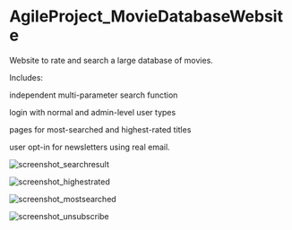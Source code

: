 # AgileProject_MovieDatabaseWebsite
Website to rate and search a large database of movies. 

Includes: 

independent multi-parameter search function

login with normal and admin-level user types

pages for most-searched and highest-rated titles

user opt-in for newsletters using real email.

![screenshot_searchresult](https://user-images.githubusercontent.com/97016612/147925390-526a866c-b13d-4b29-9f2a-c07c736b8321.png)

![screenshot_highestrated](https://user-images.githubusercontent.com/97016612/147925535-fca1b57b-592d-4c0c-a909-07e034025919.png)

![screenshot_mostsearched](https://user-images.githubusercontent.com/97016612/147925562-0cce5e43-3f0e-47dd-a00a-bf5669f4133b.png)

![screenshot_unsubscribe](https://user-images.githubusercontent.com/97016612/147925576-5759e426-f55e-4f4f-a768-8da1fa87238a.png)
